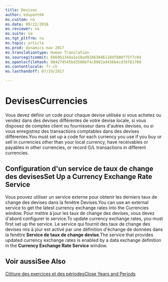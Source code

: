 ```yaml
---
title: Devises
author: edupont04
ms.custom: na
ms.date: 09/22/2016
ms.reviewer: na
ms.suite: na
ms.tgt_pltfrm: na
ms.topic: article
ms.prod: dynamics-nav-2017
ms.translationtype: Human Translation
ms.sourcegitcommit: 6b60b1344a1e18ad91863046110df880f75f7c04
ms.openlocfilehash: 08427d545bd3508bf4c8982ad436b4cd36f81708
ms.contentlocale: fr-ch
ms.lasthandoff: 07/19/2017

---
```


# <a name="currencies"></a><span data-ttu-id="8101a-102">Devises</span><span class="sxs-lookup"><span data-stu-id="8101a-102">Currencies</span></span>
<span data-ttu-id="8101a-103">Vous devez définir un code pour chaque devise utilisée si vous achetez ou vendez dans des devises différentes de votre devise locale, si vous disposez de comptes client ou fournisseur dans d'autres devises, ou si vous enregistrez des transactions comptables dans des devises différentes.</span><span class="sxs-lookup"><span data-stu-id="8101a-103">You must set up a code for each currency you use if you buy or sell in currencies other than your local currency, have receivables or payables in other currencies, or record G/L transactions in different currencies.</span></span>  

## <a name="set-up-a-currency-exchange-rate-service"></a><span data-ttu-id="8101a-104">Configuration d'un service de taux de change des devises</span><span class="sxs-lookup"><span data-stu-id="8101a-104">Set Up a Currency Exchange Rate Service</span></span>
<span data-ttu-id="8101a-105">Vous pouvez utiliser un service externe pour obtenir les derniers taux de change des devises dans la fenêtre Devises.</span><span class="sxs-lookup"><span data-stu-id="8101a-105">You can use an external service to get the latest currency exchange rates into the Currencies window.</span></span> <span data-ttu-id="8101a-106">Pour mettre à jour les taux de change des devises, vous devez d'abord configurer le service.</span><span class="sxs-lookup"><span data-stu-id="8101a-106">To update currency exchange rates, you must first set up the service.</span></span>
<span data-ttu-id="8101a-107">Le service qui fournit des taux de change des devises mis à jour est activé par une définition d'échange de données dans la fenêtre **Service de taux de change devise**.</span><span class="sxs-lookup"><span data-stu-id="8101a-107">The service that provides updated currency exchange rates is enabled by a data exchange definition in the **Currency Exchange Rate Service** window.</span></span>  

## <a name="see-also"></a><span data-ttu-id="8101a-108">Voir aussi</span><span class="sxs-lookup"><span data-stu-id="8101a-108">See Also</span></span>
[<span data-ttu-id="8101a-109">Clôture des exercices et des périodes</span><span class="sxs-lookup"><span data-stu-id="8101a-109">Close Years and Periods</span></span>](year-close-years-periods.md)

